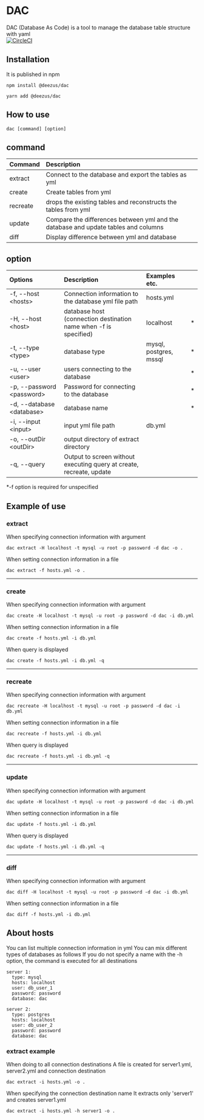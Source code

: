 # DAC
DAC (Database As Code) is a tool to manage the database table structure with yaml  
[![CircleCI](https://circleci.com/gh/deezus-net/dac/tree/master.svg?style=svg)](https://circleci.com/gh/deezus-net/dac/tree/master)

## Installation
It is published in npm
```
npm install @deezus/dac
```
```
yarn add @deezus/dac
```

## How to use
```
dac [command] [option]
```

## command
| Command | Description |
|:---|:---|
| extract | Connect to the database and export the tables as yml |
| create | Create tables from yml |
| recreate | drops the existing tables and reconstructs the tables from yml |
| update | Compare the differences between yml and the database and update tables and columns |
| diff | Display difference between yml and database |

## option
| Options | Description | Examples etc. | |
|:---|:---|:---|:---:|
| -f, --host &lt;hosts&gt; | Connection information to the database yml file path | hosts.yml | |
| -H, --host &lt;host&gt; | database host (connection destination name when -f is specified) | localhost | * ||
| -t, --type &lt;type&gt; | database type | mysql, postgres, mssql | * |
| -u, --user &lt;user&gt;| users connecting to the database | | * |
| -p, --password &lt;password&gt; | Password for connecting to the database | | * |
| -d, --database &lt;database&gt; | database name | | * |
| -i, --input &lt;input&gt; | input yml file path | db.yml | |
| -o, --outDir &lt;outDir&gt; | output directory of extract directory | | |
| -q, --query | Output to screen without executing query at create, recreate, update | | |

*-f option is required for unspecified

## Example of use

### extract
When specifying connection information with argument
```
dac extract -H localhost -t mysql -u root -p password -d dac -o .
```
When setting connection information in a file
```
dac extract -f hosts.yml -o .
```
--------------
  
### create
When specifying connection information with argument
```
dac create -H localhost -t mysql -u root -p password -d dac -i db.yml
```
When setting connection information in a file
```
dac create -f hosts.yml -i db.yml
```
When query is displayed
```
dac create -f hosts.yml -i db.yml -q
```
--------------
  
### recreate
When specifying connection information with argument
```
dac recreate -H localhost -t mysql -u root -p password -d dac -i db.yml
```
When setting connection information in a file
```
dac recreate -f hosts.yml -i db.yml
```
When query is displayed
```
dac recreate -f hosts.yml -i db.yml -q
```
--------------
  
### update
When specifying connection information with argument
```
dac update -H localhost -t mysql -u root -p password -d dac -i db.yml
```
When setting connection information in a file
```
dac update -f hosts.yml -i db.yml
```
When query is displayed
```
dac update -f hosts.yml -i db.yml -q
```
--------------
  
### diff
When specifying connection information with argument
```
dac diff -H localhost -t mysql -u root -p password -d dac -i db.yml
```
When setting connection information in a file
```
dac diff -f hosts.yml -i db.yml
```

## About hosts
You can list multiple connection information in yml
You can mix different types of databases as follows
If you do not specify a name with the -h option, the command is executed for all destinations
```yaml: hosts.yml
server 1:
  type: mysql
  hosts: localhost
  user: db_user_1
  password: password
  database: dac
 
server 2:
  type: postgres
  hosts: localhost
  user: db_user_2
  password: password
  database: dac
```

### extract example
When doing to all connection destinations
A file is created for server1.yml, server2.yml and connection destination
```
dac extract -i hosts.yml -o .
```

When specifying the connection destination name
It extracts only 'server1' and creates server1.yml
```
dac extract -i hosts.yml -h server1 -o .
```